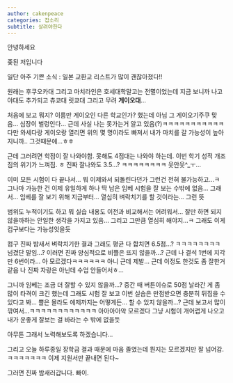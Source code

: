 ```yaml
---
author: cakenpeace
categories: 잡소리
subtitle: 살려야한다
---
```


안녕하세요

좆된 저입니다

일단 아주 기쁜 소식 : 일본 교환교 리스트가 많이 괜찮아졌다!!

원래는 후쿠오카대 그리고 마치라인은 호세대학말고는 전멸이었는데 지금 보니까 나고야대도 추가되고 츄쿄대 릿쿄대 그리고 무려 **게이오대**...

처음에 보고 뭐지? 이름만 게이오인 다른 학교인가? 했는데 아님 그 게이오기주쿠 맞음... 심장이 벌렁인다... 근데 사실 나는 못가는거 알고 있음(?)ㅋㅋㅋㅋㅋㅋㅋㅋㅋㅋㅋ 다만 와세다랑 게이오랑 열리면 위의 몇 명이라도 빠져서 내가 마치를 갈 가능성이 높아지니까.. 그것때문에...ㅎㅎ

근데 그러려면 학점이 잘 나와야함. 못해도 4점대는 나와야 하는데. 이번 학기 성적 개조짐의 위기가 느껴짐. ㅎ 진짜 잘나와도 3.5...? ㅋㅋㅋㅋㅋㅋㅋㅋ 웃안웃^_ㅜ...

이미 모든 시험이 다 끝나서... 뭐 이제와서 되돌린다던가 그런건 전혀 불가능하고...ㅋ 그나마 가능한 건 이제 유일하게 하나 딱 남은 임베 시험을 잘 보는 수밖에 없음... 그래서... 임베를 잘 보기 위해 지금부터... 열심히 벼락치기를 할 것이라는... 그런 뜻

범위도 누적이기도 하고 뭐 실습 내용도 이전과 비교해서는 어려워서... 잘만 하면 되지 않을까하는 안일한 생각을 가지고 있음... 그리고 그만큼 열심히 해야지...ㅋ 그래도 이게 컴구보다는 가능성잇을듯

컴구 진짜 밤새서 벼락치기한 결과 그래도 평균 다 합치면 6.5점...? ㅋㅋㅋㅋㅋㅋㅋㅋ 넘겼단 말임...? 이러면 진짜 양심적으로 비쁠은 뜨지 않을까...? 근데 나 결석 1번에 지각만 6번이라... 아 모르겠다ㅋㅋㅋㅋㅋㅋ 아니 근데 제발... 근데 이정도 한것도 좀 잘한거 같음 나 진짜 자랑은 아닌데 수업 안들어서ㅎ...

그니까 임베는 조금 더 잘할 수 있지 않을까...? 중간 때 버튼이슈로 50점 날라간 게 좀 많이 타격이 크긴 했는데 그래도 시험 잘 보고 이번 실습은 만점받으면 충분히 뒤집을 수 있다고 봐... 쁠은 몰라도 에제까지는 어떻게든... 할 수 있지 않을까...? 근데 보고서 많이 깎여서...ㅋㅋㅋㅋㅋㅋㅋㅋㅋㅋㅋㅋ 아아아아악 모르겠다 그냥 시험이 개어렵게 나오고 내가 운좋게 잘보는 걸 바라는 수 밖에 없을듯

아무튼 그래서 노력해보도록 하겠습니다...

그리고 오늘 하루종일 장학금 결과 때문에 마음 졸였는데 뭔지는 모르겠지만 잘 넘어감. ㅋㅋㅋㅋㅋㅋㅋ 이제 지원서만 끝내면 된다~

그러면 진짜 밤새러갑니다. 빠이.
